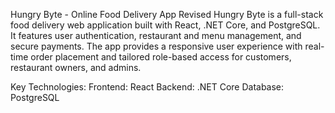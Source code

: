 Hungry Byte - Online Food Delivery App
Revised Hungry Byte is a full-stack food delivery web application built with React, .NET Core, and PostgreSQL. It features user authentication, restaurant and menu management, and secure payments. The app provides a responsive user experience with real-time order placement and tailored role-based access for customers, restaurant owners, and admins.

Key Technologies:
Frontend: React
Backend: .NET Core
Database: PostgreSQL
